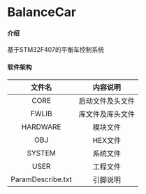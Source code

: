 # BalanceCar

#### 介绍
基于STM32F407的平衡车控制系统

#### 软件架构
文件名|内容说明
:-:|:-:
CORE|启动文件及头文件
FWLIB|库文件及库头文件
HARDWARE|模块文件
OBJ|HEX文件
SYSTEM|系统文件
USER|工程文件
ParamDescribe.txt|引脚说明
